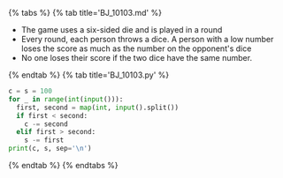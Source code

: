 {% tabs %}
{% tab title='BJ_10103.md' %}

* The game uses a six-sided die and is played in a round
* Every round, each person throws a dice. A person with a low number loses the score as much as the number on the opponent's dice
* No one loses their score if the two dice have the same number.

{% endtab %}
{% tab title='BJ_10103.py' %}

```py
c = s = 100
for _ in range(int(input())):
  first, second = map(int, input().split())
  if first < second:
    c -= second
  elif first > second:
    s -= first
print(c, s, sep='\n')
```

{% endtab %}
{% endtabs %}